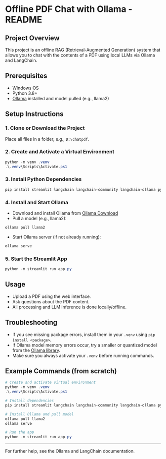 # Offline PDF Chat with Ollama - README

## Project Overview
This project is an offline RAG (Retrieval-Augmented Generation) system that allows you to chat with the contents of a PDF using local LLMs via Ollama and LangChain.

## Prerequisites
- Windows OS
- Python 3.8+
- [Ollama](https://ollama.com/download) installed and model pulled (e.g., llama2)

## Setup Instructions

### 1. Clone or Download the Project
Place all files in a folder, e.g., `D:\chatpdf`.

### 2. Create and Activate a Virtual Environment
```powershell
python -m venv .venv
.\.venv\Scripts\Activate.ps1
```

### 3. Install Python Dependencies
```powershell
pip install streamlit langchain langchain-community langchain-ollama pypdf faiss-cpu
```

### 4. Install and Start Ollama
- Download and install Ollama from [Ollama Download](https://ollama.com/download)
- Pull a model (e.g., llama2):
```powershell
ollama pull llama2
```
- Start Ollama server (if not already running):
```powershell
ollama serve
```

### 5. Start the Streamlit App
```powershell
python -m streamlit run app.py
```

## Usage
- Upload a PDF using the web interface.
- Ask questions about the PDF content.
- All processing and LLM inference is done locally/offline.

## Troubleshooting
- If you see missing package errors, install them in your `.venv` using `pip install <package>`.
- If Ollama model memory errors occur, try a smaller or quantized model from the [Ollama library](https://ollama.com/library).
- Make sure you always activate your `.venv` before running commands.

## Example Commands (from scratch)
```powershell
# Create and activate virtual environment
python -m venv .venv
.\.venv\Scripts\Activate.ps1

# Install dependencies
pip install streamlit langchain langchain-community langchain-ollama pypdf faiss-cpu

# Install Ollama and pull model
ollama pull llama2
ollama serve

# Run the app
python -m streamlit run app.py
```

---
For further help, see the Ollama and LangChain documentation.

